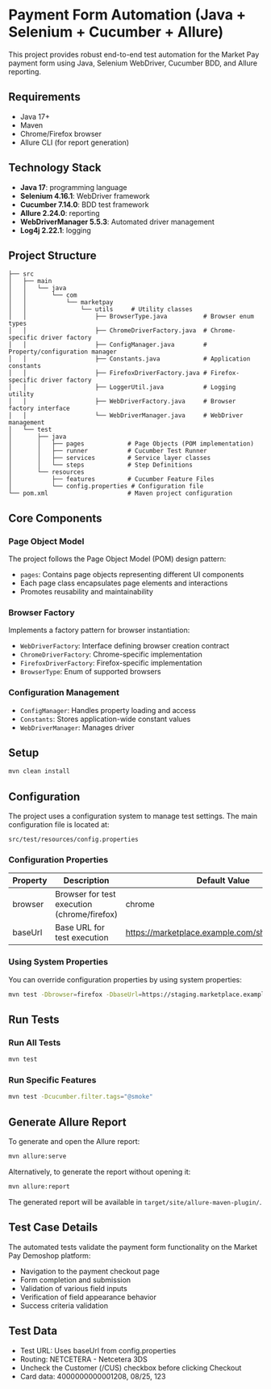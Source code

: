 # Payment Form Automation (Java + Selenium + Cucumber + Allure)

This project provides robust end-to-end test automation for the Market Pay payment form using Java, Selenium WebDriver, Cucumber BDD, and Allure reporting.

## Requirements

- Java 17+
- Maven
- Chrome/Firefox browser
- Allure CLI (for report generation)

## Technology Stack

- **Java 17**: programming language
- **Selenium 4.16.1**: WebDriver framework
- **Cucumber 7.14.0**: BDD test framework
- **Allure 2.24.0**: reporting
- **WebDriverManager 5.5.3**: Automated driver management
- **Log4j 2.22.1**:  logging 

## Project Structure

```
├── src
│   ├── main
│   │   └── java
│   │       └── com
│   │           └── marketpay
│   │               └── utils     # Utility classes
│   │                   ├── BrowserType.java          # Browser enum types
│   │                   ├── ChromeDriverFactory.java  # Chrome-specific driver factory
│   │                   ├── ConfigManager.java        # Property/configuration manager
│   │                   ├── Constants.java            # Application constants
│   │                   ├── FirefoxDriverFactory.java # Firefox-specific driver factory
│   │                   ├── LoggerUtil.java           # Logging utility
│   │                   ├── WebDriverFactory.java     # Browser factory interface
│   │                   └── WebDriverManager.java     # WebDriver management
│   └── test
│       ├── java
│       │   ├── pages            # Page Objects (POM implementation)
│       │   ├── runner           # Cucumber Test Runner
│       │   ├── services         # Service layer classes
│       │   └── steps            # Step Definitions
│       └── resources
│           ├── features         # Cucumber Feature Files
│           └── config.properties # Configuration file
└── pom.xml                      # Maven project configuration
```

## Core Components

### Page Object Model
The project follows the Page Object Model (POM) design pattern:
- `pages`: Contains page objects representing different UI components
- Each page class encapsulates page elements and interactions
- Promotes reusability and maintainability

### Browser Factory
Implements a factory pattern for browser instantiation:
- `WebDriverFactory`: Interface defining browser creation contract
- `ChromeDriverFactory`: Chrome-specific implementation
- `FirefoxDriverFactory`: Firefox-specific implementation
- `BrowserType`: Enum of supported browsers

### Configuration Management
- `ConfigManager`: Handles property loading and access
- `Constants`: Stores application-wide constant values
- `WebDriverManager`: Manages driver

## Setup

```bash
mvn clean install
```

## Configuration

The project uses a configuration system to manage test settings. The main configuration file is located at:

```
src/test/resources/config.properties
```

### Configuration Properties

| Property | Description | Default Value |
|----------|-------------|---------------|
| browser  | Browser for test execution (chrome/firefox) | chrome |
| baseUrl  | Base URL for test execution | https://marketplace.example.com/shop/#/checkout |

### Using System Properties

You can override configuration properties by using system properties:

```bash
mvn test -Dbrowser=firefox -DbaseUrl=https://staging.marketplace.example.com/shop/#/checkout
```

## Run Tests

### Run All Tests

```bash
mvn test
```

### Run Specific Features

```bash
mvn test -Dcucumber.filter.tags="@smoke"
```

## Generate Allure Report

To generate and open the Allure report:

```bash
mvn allure:serve
```

Alternatively, to generate the report without opening it:

```bash
mvn allure:report
```

The generated report will be available in `target/site/allure-maven-plugin/`.

## Test Case Details

The automated tests validate the payment form functionality on the Market Pay Demoshop platform:

- Navigation to the payment checkout page
- Form completion and submission
- Validation of various field inputs
- Verification of field appearance behavior
- Success criteria validation

## Test Data

- Test URL: Uses baseUrl from config.properties
- Routing: NETCETERA - Netcetera 3DS
- Uncheck the Customer (/CUS) checkbox before clicking Checkout
- Card data: 4000000000001208, 08/25, 123 
